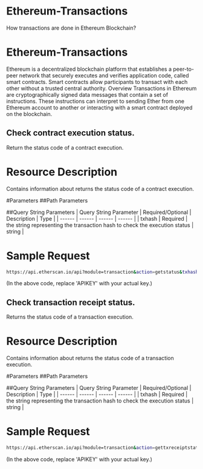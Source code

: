 # Ethereum-Transactions
How transactions are done in Ethereum Blockchain? 

# Ethereum-Transactions
Ethereum is a decentralized blockchain platform that establishes a peer-to-peer network that securely executes and verifies application code, called smart contracts. Smart contracts allow participants to transact with each other without a trusted central authority.
Overview Transactions in Ethereum are cryptographically signed data messages that contain a set of instructions. These instructions can interpret to sending Ether from one Ethereum account to another or interacting with a smart contract deployed on the blockchain.

## Check contract execution status.
Return the status code of a contract execution.

# Resource Description
Contains information about returns the status code of a contract execution.

#Parameters
##Path Parameters

##Query String Parameters
| Query String Parameter | Required/Optional | Description | Type |
| ------ | ------ | ------ | ------ |
| txhash | Required | the string representing the transaction hash to check the execution status | string |

# Sample Request
```sh
https://api.etherscan.io/api?module=transaction&action=getstatus&txhash=0x15f8e5ea1079d9a0bb04a4c58ae5fe7654b5b2b4463375ff7ffb490aa0032f3a &apikey=YourApiKeyToken
```
(In the above code, replace 'APIKEY' with your actual key.)

## Check transaction receipt status.
Returns the status code of a transaction execution.

# Resource Description
Contains information about returns the status code of a transaction execution.

#Parameters
##Path Parameters

##Query String Parameters
| Query String Parameter | Required/Optional | Description | Type |
| ------ | ------ | ------ | ------ |
| txhash | Required | the string representing the transaction hash to check the execution status | string |

# Sample Request
```sh
https://api.etherscan.io/api?module=transaction&action=gettxreceiptstatus&txhash=0x513c1ba0bebf66436b5fed86ab668452b7805593c05073eb2d51d3a52f480a76&apikey=YourApiKeyToken
```
(In the above code, replace 'APIKEY' with your actual key.)
